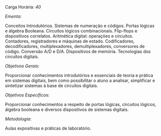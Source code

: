Carga Horária: _40_
 
_Ementa_:
    
   Conceitos Introdutórios. Sistemas de numeração e códigos. Portas lógicas e álgebra Booleana. Circuitos lógicos combinacionais. Flip-flops e dispositivos correlatos. Aritmética digital: operações e circuitos. Contadores, registradores e máquinas de estado. Codificadores, decodificadores, multiplexadores, demultiplexadores, conversores de código. Conversão A/D e D/A. Dispositivos de memória. Tecnologias dos circuitos digitais.
 
_Objetivos Gerais_:
   
   Proporcionar conhecimentos introdutórios e essenciais de teoria e prática em sistemas digitais, bem como possibilitar o aluno a analisar, simplificar e sintetizar sistemas à base de circuitos digitais.
 
_Objetivos Específicos_:
    
   Proporcionar conhecimentos a respeito de portas lógicas, circuitos lógicos, álgebra booleana e diversos dispositivos de sistemas digitais.
 
_Metodologia_:
    
   Aulas expositivas e práticas de laboratório.

